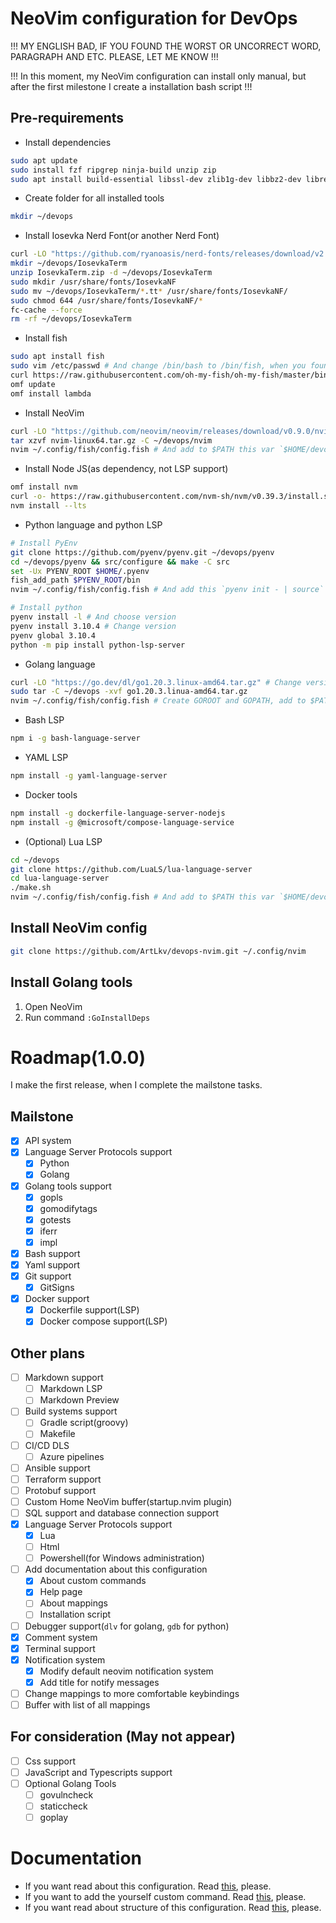 # NeoVim configuration for DevOps

!!! MY ENGLISH BAD, IF YOU FOUND THE WORST OR UNCORRECT WORD, PARAGRAPH AND ETC. PLEASE, LET ME KNOW !!!

!!! In this moment, my NeoVim configuration can install only manual, but after the first milestone I create a installation bash script !!!
## Pre-requirements

* Install dependencies
```sh
sudo apt update
sudo install fzf ripgrep ninja-build unzip zip
sudo apt install build-essential libssl-dev zlib1g-dev libbz2-dev libreadline-dev libsqlite3-dev curl libncursesw5-dev xz-utils tk-dev libxml2-dev libxmlsec1-dev libffi-dev liblzma-dev
```

* Create folder for all installed tools
```sh
mkdir ~/devops
```

* Install Iosevka Nerd Font(or another Nerd Font)
```sh
curl -LO "https://github.com/ryanoasis/nerd-fonts/releases/download/v2.3.3/IosevkaTerm.zip" # Change version
mkdir ~/devops/IosevkaTerm
unzip IosevkaTerm.zip -d ~/devops/IosevkaTerm
sudo mkdir /usr/share/fonts/IosevkaNF
sudo mv ~/devops/IosevkaTerm/*.tt* /usr/share/fonts/IosevkaNF/
sudo chmod 644 /usr/share/fonts/IosevkaNF/*
fc-cache --force
rm -rf ~/devops/IosevkaTerm
```

* Install fish
```sh
sudo apt install fish
sudo vim /etc/passwd # And change /bin/bash to /bin/fish, when you found /home/$USER
curl https://raw.githubusercontent.com/oh-my-fish/oh-my-fish/master/bin/install | fish
omf update
omf install lambda
```

* Install NeoVim
```sh
curl -LO "https://github.com/neovim/neovim/releases/download/v0.9.0/nvim-linux64.tar.gz" # Change version
tar xzvf nvim-linux64.tar.gz -C ~/devops/nvim
nvim ~/.config/fish/config.fish # And add to $PATH this var `$HOME/devops/nvim/bin`
```

* Install Node JS(as dependency, not LSP support)
```sh
omf install nvm
curl -o- https://raw.githubusercontent.com/nvm-sh/nvm/v0.39.3/install.sh | bash
nvm install --lts
```

* Python language and python LSP
```sh
# Install PyEnv
git clone https://github.com/pyenv/pyenv.git ~/devops/pyenv
cd ~/devops/pyenv && src/configure && make -C src
set -Ux PYENV_ROOT $HOME/.pyenv
fish_add_path $PYENV_ROOT/bin
nvim ~/.config/fish/config.fish # And add this `pyenv init - | source`

# Install python
pyenv install -l # And choose version
pyenv install 3.10.4 # Change version
pyenv global 3.10.4
python -m pip install python-lsp-server
```

* Golang language
```sh
curl -LO "https://go.dev/dl/go1.20.3.linux-amd64.tar.gz" # Change version
sudo tar -C ~/devops -xvf go1.20.3.linua-amd64.tar.gz
nvim ~/.config/fish/config.fish # Create GOROOT and GOPATH, add to $PATH this vars `$HOME/devops/go/bin`($GOROOT) and `$HOME/go/bin`($GOPATH)
```

* Bash LSP
```sh
npm i -g bash-language-server
```

* YAML LSP
```sh
npm install -g yaml-language-server
```

* Docker tools
```sh
npm install -g dockerfile-language-server-nodejs
npm install -g @microsoft/compose-language-service
```

* (Optional) Lua LSP
```sh
cd ~/devops
git clone https://github.com/LuaLS/lua-language-server
cd lua-language-server
./make.sh
nvim ~/.config/fish/config.fish # And add to $PATH this var `$HOME/devops/lua-language-server/bin`
```

## Install NeoVim config
```sh
git clone https://github.com/ArtLkv/devops-nvim.git ~/.config/nvim
```

## Install Golang tools
1. Open NeoVim
2. Run command `:GoInstallDeps`

# Roadmap(1.0.0)
I make the first release, when I complete the mailstone tasks.

## Mailstone
- [x] API system
- [x] Language Server Protocols support
    - [x] Python
    - [x] Golang
- [x] Golang tools support
    - [x] gopls
    - [x] gomodifytags
    - [x] gotests
    - [x] iferr
    - [x] impl
- [x] Bash support
- [x] Yaml support
- [x] Git support
    - [x] GitSigns
- [x] Docker support
    - [x] Dockerfile support(LSP)
    - [x] Docker compose support(LSP)

## Other plans
- [ ] Markdown support
    - [ ] Markdown LSP
    - [ ] Markdown Preview
- [ ] Build systems support
    - [ ] Gradle script(groovy)
    - [ ] Makefile
- [ ] CI/CD DLS
    - [ ] Azure pipelines
- [ ] Ansible support
- [ ] Terraform support
- [ ] Protobuf support
- [ ] Custom Home NeoVim buffer(startup.nvim plugin)
- [ ] SQL support and database connection support
- [x] Language Server Protocols support
    - [x] Lua
    - [ ] Html
    - [ ] Powershell(for Windows administration)
- [ ] Add documentation about this configuration
    - [x] About custom commands
    - [x] Help page
    - [ ] About mappings
    - [ ] Installation script
- [ ] Debugger support(`dlv` for golang, `gdb` for python)
- [x] Comment system
- [x] Terminal support
- [x] Notification system
    - [x] Modify default neovim notification system
    - [x] Add title for notify messages
- [ ] Change mappings to more comfortable keybindings
- [ ] Buffer with list of all mappings

## For consideration (May not appear)
- [ ] Css support
- [ ] JavaScript and Typescripts support
- [ ] Optional Golang Tools
    - [ ] govulncheck
    - [ ] staticcheck
    - [ ] goplay

# Documentation

* If you want read about this configuration. Read [this](./docs/help.md), please.
* If you want to add the yourself custom command. Read [this](./docs/custom_commands.md), please.
* If you want read about structure of this configuration. Read [this](./docs/structure.md), please.
